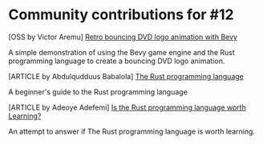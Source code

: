 # Community contributions for #12

[OSS by Victor Aremu] [Retro bouncing DVD logo animation with Bevy](https://github.com/ahkohd/bevy-rust-bouncing-dvd-logo)

A simple demonstration of using the Bevy game engine and the Rust programming language to create a bouncing DVD logo animation.

[ARTICLE by Abdulqudduus Babalola] [The Rust programming language](https://blog.babalolajnr.dev/the-rust-programming-language)

A beginner's guide to the Rust programming language

[ARTICLE by Adeoye Adefemi] [Is the Rust programming language worth Learning?](https://opeolluwa.hashnode.dev/is-rust-worth-Learning) 

An attempt to answer if The Rust programming language is worth learning. 
